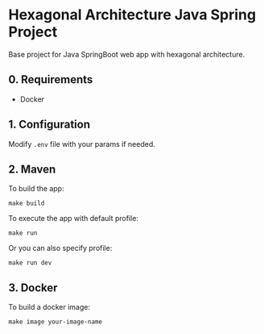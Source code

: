 # Hexagonal Architecture Java Spring Project

Base project for Java SpringBoot web app with hexagonal architecture.

## 0. Requirements
- Docker

## 1. Configuration
Modify `.env` file with your params if needed. 

## 2. Maven
To build the app:

`make build`

To execute the app with default profile:

`make run`

Or you can also specify profile:

`make run dev`

## 3. Docker
To build a docker image:

`make image your-image-name` 